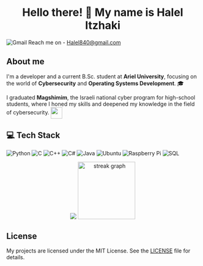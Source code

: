 <h1 align="center">Hello there! 👋 My name is Halel Itzhaki</h1>


![Gmail](https://img.shields.io/badge/-Gmail-D14836?logo=gmail&logoColor=white&style=flat) Reach me on - Halel840@gmail.com

## About me 
I'm a developer and a current B.Sc. student at **Ariel University**, focusing on the world of **Cybersecurity** and **Operating Systems Development**. 🎓

I graduated **Magshimim**, the Israeli national cyber program for high-school students, where I honed my skills and deepened my knowledge in the field of cybersecurity. <span style="line-height: 1; vertical-align: middle;"><img width="30" src="https://github.com/user-attachments/assets/31158d0c-d4cb-42d7-8c6c-ff095663a48b"></span>


## 💻 Tech Stack
![Python](https://img.shields.io/badge/-Python-3776AB?logo=python&logoColor=white&style=flat)
![C](https://img.shields.io/badge/-C-00599C?logo=c&logoColor=white&style=flat)
![C++](https://img.shields.io/badge/-C++-00599C?logo=c%2B%2B&logoColor=white&style=flat)
![C#](https://img.shields.io/badge/-C%23-239120?logo=c-sharp&logoColor=white&style=flat)
![Java](https://img.shields.io/badge/-Java-007396?logo=java&logoColor=white&style=flat)
![Ubuntu](https://img.shields.io/badge/-Ubuntu-E95420?logo=ubuntu&logoColor=white&style=flat)
![Raspberry Pi](https://img.shields.io/badge/-Raspberry%20Pi-C51A4A?logo=raspberry-pi&logoColor=white&style=flat)
![SQL](https://img.shields.io/badge/-SQL-4479A1?logo=postgresql&logoColor=white&style=flat)


<p align="center">
  <img src="https://github-readme-stats.vercel.app/api/top-langs/?username=halelitzhaki&layout=compact&langs_count=6&theme=dracula"https://github.com/anuraghazra/github-readme-stats>
  
  <img src="https://streak-stats.demolab.com?user=halelitzhaki&locale=en&mode=daily&theme=dracula&hide_border=false&border_radius=5&order=3" height="150" alt="streak graph"  />
</p>

## License
My projects are licensed under the MIT License. See the [LICENSE](LICENSE) file for details.

